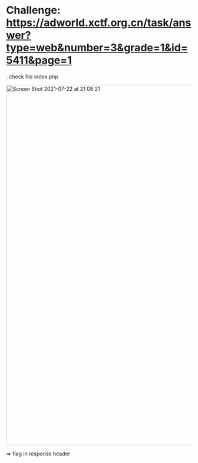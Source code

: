 # Challenge: https://adworld.xctf.org.cn/task/answer?type=web&number=3&grade=1&id=5411&page=1

. check file index.php

<img width="979" alt="Screen Shot 2021-07-22 at 21 08 21" src="https://user-images.githubusercontent.com/48151790/126885443-a64432b7-2d9d-4a39-a69c-92f1d8e85605.png">

=> flag in response header
